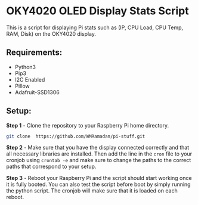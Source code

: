 # OKY4020 OLED Display Stats Script

This is a script for displaying Pi stats such as (IP, CPU Load, CPU Temp, RAM, Disk) on the OKY4020 display.

## Requirements:
- Python3
- Pip3
- I2C Enabled
- Pillow
- Adafruit-SSD1306

## Setup:

**Step 1** - Clone the repository to your Raspberry Pi home directory.
```bash
git clone  https://github.com/WMRamadan/pi-stuff.git
```

**Step 2** - Make sure that you have the display connected correctly and that all necessary libraries are installed. Then add the line in the `cron` file to your cronjob using `crontab -e` and make sure to change the paths to the correct paths that correspond to your setup.

**Step 3** - Reboot your Raspberry Pi and the script should start working once it is fully booted. You can also test the script before boot by simply running the python script. The cronjob will make sure that it is loaded on each reboot.
